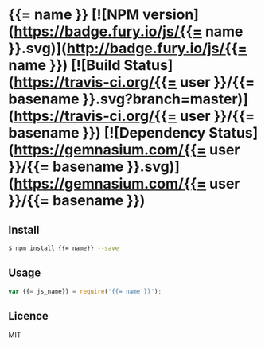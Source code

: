 # {{= name }} [![NPM version](https://badge.fury.io/js/{{= name }}.svg)](http://badge.fury.io/js/{{= name }}) [![Build Status](https://travis-ci.org/{{= user }}/{{= basename }}.svg?branch=master)](https://travis-ci.org/{{= user }}/{{= basename }}) [![Dependency Status](https://gemnasium.com/{{= user }}/{{= basename }}.svg)](https://gemnasium.com/{{= user }}/{{= basename }})

<!-- description -->

## Install

```bash
$ npm install {{= name}} --save
```

## Usage

```js
var {{= js_name}} = require('{{= name }}');
```

## Licence

MIT
<!-- do not want to make nodeinit to complicated, you can edit this whenever you want. -->